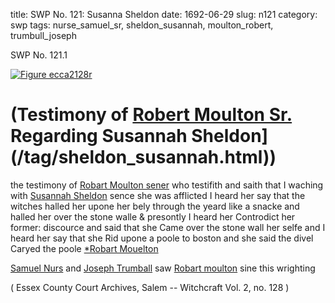 title: SWP No. 121: Susanna Sheldon
date: 1692-06-29
slug: n121
category: swp
tags: nurse_samuel_sr, sheldon_susannah, moulton_robert, trumbull_joseph

<div markdown class="doc" id="n121.1">

<div class="doc_id">SWP No. 121.1</div>


<span markdown class="figure">[![Figure ecca2128r](archives/ecca/thumb/ecca2128r.jpg)](archives/ecca/large/ecca2128r.jpg)</span>

# (Testimony of [Robert Moulton Sr.](/tag/moulton_robert.html) Regarding Susannah Sheldon](/tag/sheldon_susannah.html))

the testimony of [Robart Moulton sener](/tag/moulton_robert.html) who testifith and saith that I waching with [Susannah Sheldon](/tag/sheldon_susannah.html) sence she was afflicted I heard her say that the witches halled her upone her bely through the yeard like a snacke and halled her over the stone walle & presontly I heard her Controdict her former: discource and said that she Came over the stone wall her selfe and I heard her say that she Rid upone a poole to boston and she said the divel Caryed the poole
[*Robart Mouelton](/tag/moulton_robert.html) 

[Samuel Nurs](/tag/nurse_samuel_sr.html) and [Joseph Trumball](/tag/trumbull_joseph.html) saw [Robart moulton](/tag/moulton_robert.html) sine this wrighting 

( Essex County Court Archives, Salem -- Witchcraft Vol. 2, no. 128 )

</div>

